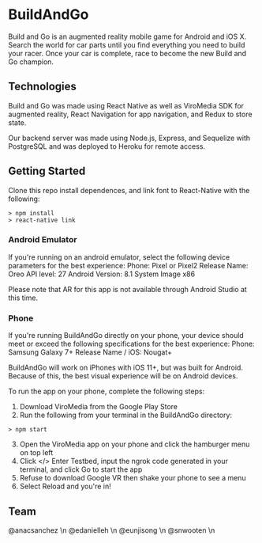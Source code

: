 # BuildAndGo

Build and Go is an augmented reality mobile game for Android and iOS X. Search the world for car parts until you find everything you need to build your racer. Once your car is complete, race to become the new Build and Go champion.

## Technologies
Build and Go was made using React Native as well as ViroMedia SDK for augmented reality, React Navigation for app navigation, and Redux to store state.

Our backend server was made using Node.js, Express, and Sequelize with PostgreSQL and was deployed to Heroku for remote access.

## Getting Started
Clone this repo install dependences, and link font to React-Native with the following:
```
> npm install   
> react-native link
```
### Android Emulator
If you're running on an android emulator, select the following device parameters for the best experience:
Phone: Pixel or Pixel2 
Release Name: Oreo
API level: 27
Android Version: 8.1
System Image x86

Please note that AR for this app is not available through Android Studio at this time.

### Phone
If you're running BuildAndGo directly on your phone, your device should meet or exceed the following specifications for the best experience:
Phone: Samsung Galaxy 7+
Release Name / iOS: Nougat+

BuildAndGo will work on iPhones with iOS 11+, but was built for Android. Because of this, the best visual experience will be on Android devices.

To run the app on your phone, complete the following steps:
1. Download ViroMedia from the Google Play Store
2. Run the following from your terminal in the BuildAndGo directory:
```
> npm start
```
3. Open the ViroMedia app on your phone and click the hamburger menu on top left
4. Click </> Enter Testbed, input the ngrok code generated in your terminal, and click Go to start the app
5. Refuse to download Google VR then shake your phone to see a menu
6. Select Reload and you're in!


## Team
@anacsanchez \n
@edanielleh \n
@eunjisong \n
@snwooten \n

